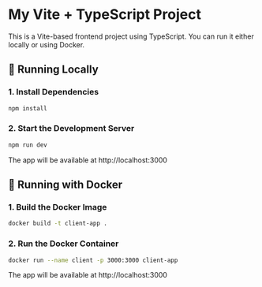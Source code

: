 # My Vite + TypeScript Project

This is a Vite-based frontend project using TypeScript. You can run it either locally or using Docker.

##  🚀 Running Locally

### 1. Install Dependencies
```bash
npm install   
```
### 2. Start the Development Server
```bash
npm run dev 
```

The app will be available at http://localhost:3000

## 🐳 Running with Docker
### 1. Build the Docker Image
```bash
docker build -t client-app .
```
### 2. Run the Docker Container
```bash
docker run --name client -p 3000:3000 client-app
```

The app will be available at http://localhost:3000
